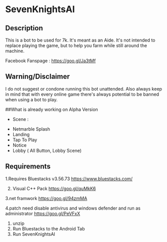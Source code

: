 # SevenKnightsAI
## Description
This is a bot to be used for 7k. It's meant as an Aide. It's not intended to replace playing the game, but to help you farm while still around the machine.

Facebook Fanspage : https://goo.gl/Ja3tMf


## Warning/Disclaimer
I do not suggest or condone running this bot unattended.
Also always keep in mind that with every online game there's always potential to be banned when using a bot to play.


##What is already working on Alpha Version 
+ Scene :
 - Netmarble Splash
 - Landing
 - Tap To Play
 - Notice
 - Lobby ( All Button, Lobby Scene)
 
## Requirements
1.Requires Bluestacks v3.56.73 
 https://www.bluestacks.com/

2. Visual C++ Pack
 https://goo.gl/quMkK6 

3.net framwork
https://goo.gl/94zmMA 

4.patch need disable antivirus and windows defender and run as administrator
 https://goo.gl/PeVFxX 

1. unzip
2. Run Bluestacks to the Android Tab
3. Run SevenKnightsAI

